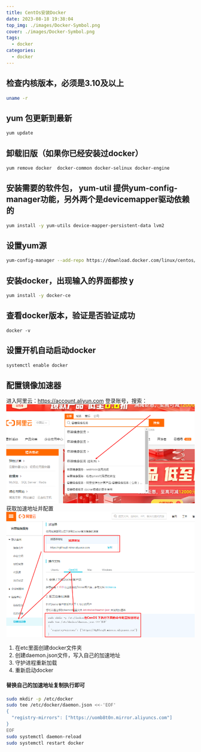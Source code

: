 ```yaml
---
title: CentOs安装Docker
date: 2023-08-18 19:38:04
top_img: ./images/Docker-Symbol.png
cover: ./images/Docker-Symbol.png
tags:
  - docker
categories:
  - docker
---
```


## 检查内核版本，必须是3.10及以上

``` bash
uname -r
```

## yum 包更新到最新

``` bash
yum update
```

## 卸载旧版（如果你已经安装过docker）

``` bash
yum remove docker  docker-common docker-selinux docker-engine
```

## 安装需要的软件包， yum-util 提供yum-config-manager功能，另外两个是devicemapper驱动依赖的

``` bash
yum install -y yum-utils device-mapper-persistent-data lvm2
```

## 设置yum源

```bash
yum-config-manager --add-repo https://download.docker.com/linux/centos/docker-ce.repo
```

## 安装docker，出现输入的界面都按 y

``` bash
yum install -y docker-ce
```

## 查看docker版本，验证是否验证成功

```
docker -v
```

## 设置开机自动启动docker

```bash
systemctl enable docker
```
## 配置镜像加速器
进入阿里云：https://account.aliyun.com 登录账号，搜索：
![img.png](../images/img2124213123213.png)
获取加速地址并配置
![img.png](../images/img.png)
1. 在etc里面创建docker文件夹
2. 创建daemon.json文件，写入自己的加速地址
3. 守护进程重新加载
4. 重新启动docker
#### 替换自己的加速地址复制执行即可
```bash
sudo mkdir -p /etc/docker
sudo tee /etc/docker/daemon.json <<-'EOF'
{
  "registry-mirrors": ["https://uomb8t0n.mirror.aliyuncs.com"]
}
EOF
sudo systemctl daemon-reload
sudo systemctl restart docker
```

